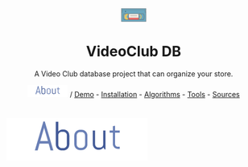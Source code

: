 <div align="center"> 
  <img src="files/images/video-cassette.gif" width="10%" height="10%"> 

  # VideoClub DB
  A Video Club database project that can organize your store.
</div>

<!-- TABLE OF CONTENTS -->
<div align="center"><a href="#about"><img src="files/images/about.gif" alt="about" width="80"></a> / <a href="#demo">Demo</a> - <a href="#installation">Installation</a> - <a href="#algorithms">Algorithms</a> - <a href="#tools">Tools</a> - <a href="#sources">Sources</a></div>



<!-- ABOUT -->
# <div name="about"><img src="files/images/about.gif" alt="about"></div>

